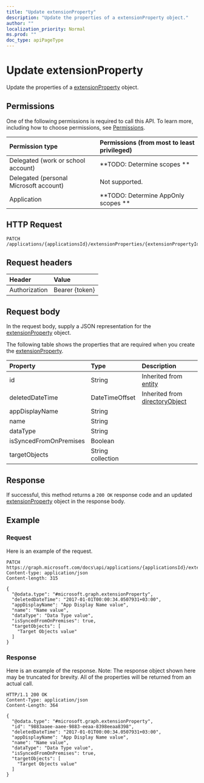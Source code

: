 ```yaml
---
title: "Update extensionProperty"
description: "Update the properties of a extensionProperty object."
author: ""
localization_priority: Normal
ms.prod: ""
doc_type: apiPageType
---
```


# Update extensionProperty

Update the properties of a [extensionProperty](../resources/extensionproperty.md) object.

## Permissions
One of the following permissions is required to call this API. To learn more, including how to choose permissions, see [Permissions](/concepts/permissions-reference.md).

|Permission type|Permissions (from most to least privileged)|
|:---|:---|
|Delegated (work or school account)|**TODO: Determine scopes **|
|Delegated (personal Microsoft account)|Not supported.|
|Application|**TODO: Determine AppOnly scopes **|

## HTTP Request
<!-- {
  "blockType": "ignored"
}
-->
``` http
PATCH /applications/{applicationsId}/extensionProperties/{extensionPropertyId}
```

## Request headers
|Header|Value|
|:---|:---|
|Authorization|Bearer {token}|

## Request body
In the request body, supply a JSON representation for the [extensionProperty](../resources/extensionProperty.md) object.

The following table shows the properties that are required when you create the [extensionProperty](../resources/extensionproperty.md).

|Property|Type|Description|
|:---|:---|:---|
|id|String| Inherited from [entity](../resources/entity.md)|
|deletedDateTime|DateTimeOffset| Inherited from [directoryObject](../resources/directoryObject.md)|
|appDisplayName|String||
|name|String||
|dataType|String||
|isSyncedFromOnPremises|Boolean||
|targetObjects|String collection||



## Response
If successful, this method returns a `200 OK` response code and an updated [extensionProperty](../resources/extensionproperty.md) object in the response body.

## Example

### Request
Here is an example of the request.
<!-- {
  "blockType": "request",
  "name": "update_extensionproperty"
}
-->
``` http
PATCH https://graph.microsoft.com/docs\api/applications/{applicationsId}/extensionProperties/{extensionPropertyId}
Content-type: application/json
Content-length: 315

{
  "@odata.type": "#microsoft.graph.extensionProperty",
  "deletedDateTime": "2017-01-01T00:00:34.0507931+03:00",
  "appDisplayName": "App Display Name value",
  "name": "Name value",
  "dataType": "Data Type value",
  "isSyncedFromOnPremises": true,
  "targetObjects": [
    "Target Objects value"
  ]
}
```

### Response
Here is an example of the response. Note: The response object shown here may be truncated for brevity. All of the properties will be returned from an actual call.
<!-- {
  "blockType": "response",
  "truncated": true
}
-->
``` http
HTTP/1.1 200 OK
Content-Type: application/json
Content-Length: 364

{
  "@odata.type": "#microsoft.graph.extensionProperty",
  "id": "9883aaee-aaee-9883-eeaa-8398eeaa8398",
  "deletedDateTime": "2017-01-01T00:00:34.0507931+03:00",
  "appDisplayName": "App Display Name value",
  "name": "Name value",
  "dataType": "Data Type value",
  "isSyncedFromOnPremises": true,
  "targetObjects": [
    "Target Objects value"
  ]
}
```

